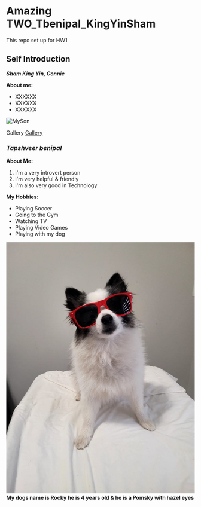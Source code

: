 # Amazing TWO_Tbenipal_KingYinSham
This repo set up for HW1 
## Self Introduction

***Sham King Yin, Connie***

**About me:**
- XXXXXX
- XXXXXX
- XXXXXX

![MySon](images/Elvis.png)


Gallery
[Gallery](http://youtube.com)

>

### ***Tapshveer benipal***

**About Me:**
1. I'm a very introvert person
2. I'm very helpful & friendly
3. I'm also very good in Technology

**My Hobbies:**

- Playing Soccer 
- Going to the Gym
- Watching TV
- Playing Video Games
- Playing with my dog

![Pet](images/Rocky.jpeg)
**My dogs name is Rocky he is 4 years old & he is a Pomsky with hazel eyes**
